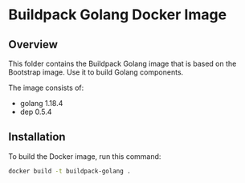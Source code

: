 # Buildpack Golang Docker Image

## Overview

This folder contains the Buildpack Golang image that is based on the Bootstrap image. Use it to build Golang components.

The image consists of:

- golang 1.18.4
- dep 0.5.4

## Installation

To build the Docker image, run this command:

```bash
docker build -t buildpack-golang .
```

